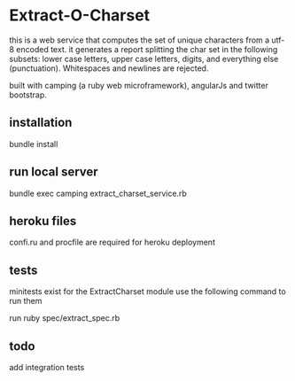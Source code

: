 # Extract-O-Charset

this is a web service that computes the set of unique characters from a utf-8 encoded text. it generates a report splitting the char set in the following subsets: lower case letters, upper case letters, digits, and everything else (punctuation). Whitespaces and newlines are rejected.

built with camping (a ruby web microframework), angularJs and twitter bootstrap.

## installation

bundle install

## run local server

bundle exec camping extract_charset_service.rb

## heroku files

confi.ru and procfile are required for heroku deployment

## tests

minitests exist for the ExtractCharset module
use the following command to run them

run ruby spec/extract_spec.rb

## todo 

add integration tests


